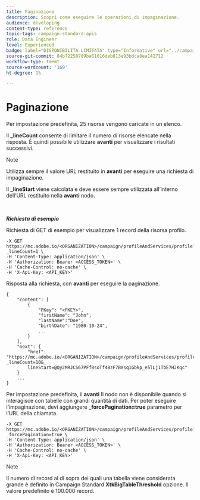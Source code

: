```yaml
---
title: Paginazione
description: Scopri come eseguire le operazioni di impaginazione.
audience: developing
content-type: reference
topic-tags: campaign-standard-apis
role: Data Engineer
level: Experienced
badge: label="DISPONIBILITÀ LIMITATA" type="Informative" url="../campaign-standard-migration-home.md" tooltip="Limitato agli utenti Campaign Standard migrati"
source-git-commit: 84b72258789ba61016deb813e93bdca0ea142712
workflow-type: tm+mt
source-wordcount: '169'
ht-degree: 1%

---
```


# Paginazione

Per impostazione predefinita, 25 risorse vengono caricate in un elenco.

Il **_lineCount** consente di limitare il numero di risorse elencate nella risposta.  È quindi possibile utilizzare **avanti** per visualizzare i risultati successivi.

>[!NOTE]
>
>Utilizza sempre il valore URL restituito in **avanti** per eseguire una richiesta di impaginazione.
>
>Il **_lineStart** viene calcolata e deve essere sempre utilizzata all’interno dell’URL restituito nella **avanti** nodo.

<br/>

***Richiesta di esempio***

Richiesta di GET di esempio per visualizzare 1 record della risorsa profilo.

```
-X GET https://mc.adobe.io/<ORGANIZATION>/campaign/profileAndServices/profile?_lineCount=1 \
-H 'Content-Type: application/json' \
-H 'Authorization: Bearer <ACCESS_TOKEN>' \
-H 'Cache-Control: no-cache' \
-H 'X-Api-Key: <API_KEY>'
```

Risposta alla richiesta, con **avanti** per eseguire la paginazione.

```
{
    "content": [
        {
            "PKey": "<PKEY>",
            "firstName": "John",
            "lastName":"Doe",
            "birthDate": "1980-10-24",
            ...
        }
    ],
    "next": {
        "href": "https://mc.adobe.io/<ORGANIZATION>/campaign/profileAndServices/profile/email?_lineCount=10&_
        lineStart=@Qy2MRJCS67PFf8soTf4BzF7BXsq1Gbkp_e5lLj1TbE7HJKqc"
    }
    ...
}
```

Per impostazione predefinita, il **avanti** Il nodo non è disponibile quando si interagisce con tabelle con grandi quantità di dati. Per poter eseguire l’impaginazione, devi aggiungere **_forcePagination=true** parametro per l’URL della chiamata.

```
-X GET https://mc.adobe.io/<ORGANIZATION>/campaign/profileAndServices/profile?_forcePagination=true \
-H 'Content-Type: application/json' \
-H 'Authorization: Bearer <ACCESS_TOKEN>' \
-H 'Cache-Control: no-cache' \
-H 'X-Api-Key: <API_KEY>'
```

>[!NOTE]
>
>Il numero di record al di sopra dei quali una tabella viene considerata grande è definito in Campaign Standard **XtkBigTableThreshold** opzione. Il valore predefinito è 100.000 record.
